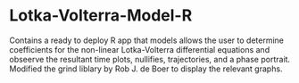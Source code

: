 # Lotka-Volterra-Model-R
Contains a ready to deploy R app  that models allows the user to determine coefficients for the non-linear Lotka-Volterra differential equations and obseerve the resultant time plots, nullifies, trajectories, and a phase portrait. Modified the grind liblary by Rob J. de Boer to display the relevant graphs. 
